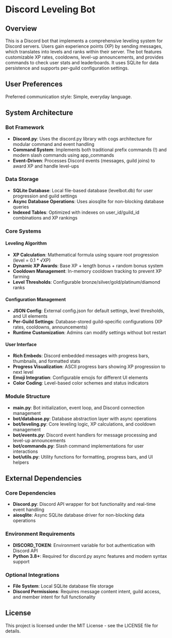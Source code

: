 # Discord Leveling Bot

## Overview

This is a Discord bot that implements a comprehensive leveling system for Discord servers. Users gain experience points (XP) by sending messages, which translates into levels and ranks within their server. The bot features customizable XP rates, cooldowns, level-up announcements, and provides commands to check user stats and leaderboards. It uses SQLite for data persistence and supports per-guild configuration settings.

## User Preferences

Preferred communication style: Simple, everyday language.

## System Architecture

### Bot Framework
- **Discord.py**: Uses the discord.py library with cogs architecture for modular command and event handling
- **Command System**: Implements both traditional prefix commands (!) and modern slash commands using app_commands
- **Event-Driven**: Processes Discord events (messages, guild joins) to award XP and handle level-ups

### Data Storage
- **SQLite Database**: Local file-based database (levelbot.db) for user progression and guild settings
- **Async Database Operations**: Uses aiosqlite for non-blocking database queries
- **Indexed Tables**: Optimized with indexes on user_id/guild_id combinations and XP rankings

### Core Systems

#### Leveling Algorithm
- **XP Calculation**: Mathematical formula using square root progression (level = 0.1 * √XP)
- **Dynamic XP Awards**: Base XP + length bonus + random bonus system
- **Cooldown Management**: In-memory cooldown tracking to prevent XP farming
- **Level Thresholds**: Configurable bronze/silver/gold/platinum/diamond ranks

#### Configuration Management
- **JSON Config**: External config.json for default settings, level thresholds, and UI elements
- **Per-Guild Settings**: Database-stored guild-specific configurations (XP rates, cooldowns, announcements)
- **Runtime Customization**: Admins can modify settings without bot restart

#### User Interface
- **Rich Embeds**: Discord embedded messages with progress bars, thumbnails, and formatted stats
- **Progress Visualization**: ASCII progress bars showing XP progression to next level
- **Emoji Integration**: Configurable emojis for different UI elements
- **Color Coding**: Level-based color schemes and status indicators

### Module Structure
- **main.py**: Bot initialization, event loop, and Discord connection management
- **bot/database.py**: Database abstraction layer with async operations
- **bot/leveling.py**: Core leveling logic, XP calculations, and cooldown management
- **bot/events.py**: Discord event handlers for message processing and level-up announcements
- **bot/commands.py**: Slash command implementations for user interactions
- **bot/utils.py**: Utility functions for formatting, progress bars, and UI helpers

## External Dependencies

### Core Dependencies
- **Discord.py**: Discord API wrapper for bot functionality and real-time event handling
- **aiosqlite**: Async SQLite database driver for non-blocking data operations

### Environment Requirements
- **DISCORD_TOKEN**: Environment variable for bot authentication with Discord API
- **Python 3.8+**: Required for discord.py async features and modern syntax support

### Optional Integrations
- **File System**: Local SQLite database file storage
- **Discord Permissions**: Requires message content intent, guild access, and member intent for full functionality

## License

This project is licensed under the MIT License - see the LICENSE file for details.
